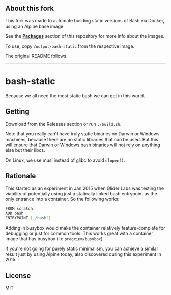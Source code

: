 ## About this fork

This fork was made to automate building static versions of Bash via Docker, using an Alpine base image.

See the [**Packages**](https://github.com/minhducsun2002?tab=packages&repo_name=bash-static) section of this repository for more info about the images.

To use, copy `/output/bash-static` from the respective image.


The original README follows.

---


# bash-static

Because we all need the most static bash we can get in this world.

## Getting

Download from the Releases section or run `./build.sh`.

Note that you really can't have truly static binaries on Darwin or
Windows machines, because there are no static libraries that can be used.
But this will ensure that Darwin or Windows bash binaries will not rely on
anything else but their libcs.

On Linux, we use musl instead of glibc to avoid `dlopen()`.

## Rationale

This started as an experiment in Jan 2015 when Glider Labs was testing the
viability of potentially using just a statically linked bash entrypoint
as the only entrance into a container. So the following works:

```sh
FROM scratch
ADD bash
ENTRYPOINT ['/bash']
```

Adding in busybox would make the container relatively feature-complete
for debugging or just for common tools. This works great with a
container image that has busybox (i.e `progrium/busybox`).

If you're not going for purely static minimalism, you can achieve a similar
result just by using Alpine today, also discovered during this experiment in 2015.

## License

MIT
